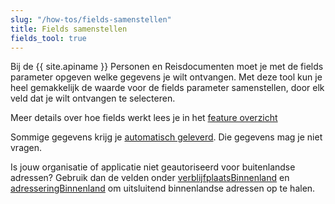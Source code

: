 ```yaml
---
slug: "/how-tos/fields-samenstellen"
title: Fields samenstellen
fields_tool: true
---
```


Bij de {{ site.apiname }} Personen en Reisdocumenten moet je met de fields parameter opgeven welke gegevens je wilt ontvangen. Met deze tool kun je heel gemakkelijk de waarde voor de fields parameter samenstellen, door elk veld dat je wilt ontvangen te selecteren.

Meer details over hoe fields werkt lees je in het [feature overzicht](./features-overzicht#filteren-van-de-velden-van-de-gevonden-personen)

Sommige gegevens krijg je [automatisch geleverd](./features-overzicht#standaard-geleverde-velden). Die gegevens mag je niet vragen.

Is jouw organisatie of applicatie niet geautoriseerd voor buitenlandse adressen? Gebruik dan de velden onder [verblijfplaatsBinnenland](./features-overzicht#filteren-van-verblijfplaats-velden) en [adresseringBinnenland](./features-overzicht#filteren-van-adresregels-velden) om uitsluitend binnenlandse adressen op te halen.